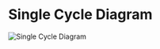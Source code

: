 # Single Cycle Diagram

![Single Cycle Diagram](source/singlecycle.png?raw=true "Single Cycle Diagram")
